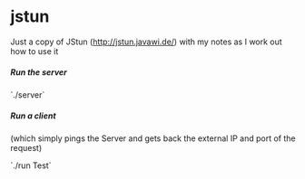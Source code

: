 jstun
=====

Just a copy of JStun (http://jstun.javawi.de/) with my notes as I work out how to use it

<h5>Run the server</h5>
`./server`

<h5>Run a client</h5><p>(which simply pings the Server and gets back the external IP and port of the request)</p>
`./run Test`
